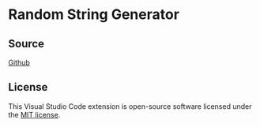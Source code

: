 # Random String Generator

## Source
[Github](https://github.com/crossjs/vscode-random-generator)

## License
This Visual Studio Code extension is open-source software licensed under the [MIT license](LICENSE).
